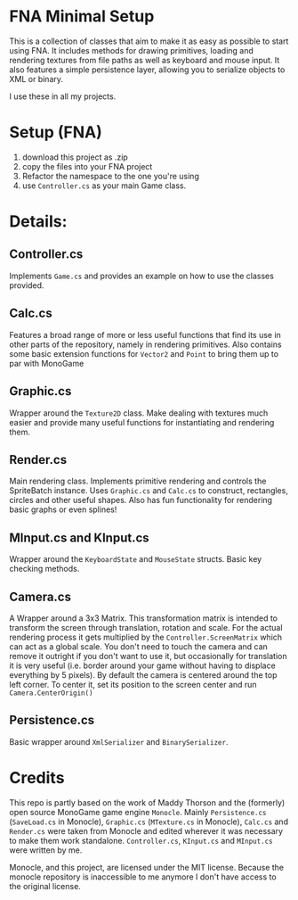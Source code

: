 # FNA Minimal Setup

This is a collection of classes that aim to make it as easy as possible to start using FNA. It includes methods for drawing primitives, loading and rendering textures from file paths as well as keyboard and mouse input. It also features a simple persistence layer, allowing you to serialize objects to XML or binary.

I use these in all my projects.

# Setup (FNA)
1. download this project as .zip
2. copy the files into your FNA project
3. Refactor the namespace to the one you're using
4. use `Controller.cs` as your main Game class.

# Details:

## Controller.cs
Implements `Game.cs` and provides an example on how to use the classes provided. 

## Calc.cs
Features a broad range of more or less useful functions that find its use in other parts of the repository, namely in rendering primitives. Also contains some basic extension functions for `Vector2` and `Point` to bring them up to par with MonoGame

## Graphic.cs
Wrapper around the `Texture2D` class. Make dealing with textures much easier and provide many useful functions for instantiating and rendering them.

## Render.cs
Main rendering class. Implements primitive rendering and controls the SpriteBatch instance. Uses `Graphic.cs` and `Calc.cs` to construct, rectangles, circles and other useful shapes.
Also has fun functionality for rendering basic graphs or even splines!

## MInput.cs and KInput.cs
Wrapper around the `KeyboardState` and `MouseState` structs. Basic key checking methods.

## Camera.cs
A Wrapper around a 3x3 Matrix. This transformation matrix is intended to transform the screen through translation, rotation and scale.
For the actual rendering process it gets multiplied by the `Controller.ScreenMatrix` which can act as a global scale.
You don't need to touch the camera and can remove it outright if you don't want to use it, but occasionally for translation it is very useful (i.e. border around your game without having to displace everything by 5 pixels).
By default the camera is centered around the top left corner. To center it, set its position to the screen center and run `Camera.CenterOrigin()`

## Persistence.cs
Basic wrapper around `XmlSerializer` and `BinarySerializer`.

# Credits
This repo is partly based on the work of Maddy Thorson and the (formerly) open source MonoGame game engine `Monocle`. Mainly `Persistence.cs` (`SaveLoad.cs` in Monocle), `Graphic.cs` (`MTexture.cs` in Monocle), `Calc.cs` and `Render.cs` were taken from Monocle and edited wherever it was necessary to make them work standalone. `Controller.cs`, `KInput.cs` and `MInput.cs` were written by me.

Monocle, and this project, are licensed under the MIT license. Because the monocle repository is inaccessible to me anymore I don't have access to the original license.